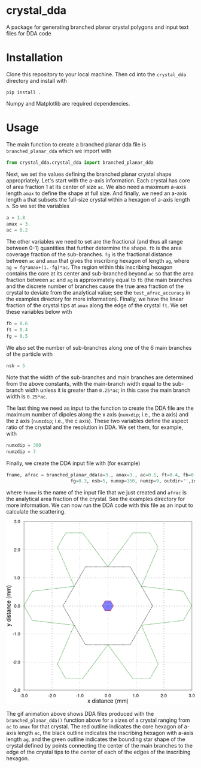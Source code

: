 # crystal_dda
A package for generating branched planar crystal polygons and input text files for DDA code

# Installation
Clone this repository to your local machine. Then cd into the `crystal_dda` directory and install with

```
pip install .
```

Numpy and Matplotlib are required dependencies.

# Usage

The main function to create a branched planar dda file is ```branched_planar_dda``` which we import with

```python
from crystal_dda.crystal_dda import branched_planar_dda
```

Next, we set the values defining the branched planar crystal shape appropriately. Let's start with the a-axis information. Each crystal has core of area fraction 1 at its center of size ```ac```. We also need a maximum a-axis length ```amax``` to define the shape at full size. And finally, we need an a-axis length ```a``` that subsets the full-size crystal within a hexagon of a-axis length ```a```. So we set the variables

```python
a = 1.8
amax = 3.
ac = 0.2
```

The other variables we need to set are the fractional (and thus all range between 0-1) quantities that further determine the shape. ```fb``` is the area coverage fraction of the sub-branches. ```fg``` is the fractional distance between ```ac``` and ```amax``` that gives the inscribing hexagon of length ```ag```, where ```ag = fg*amax+(1.-fg)*ac```. The region within this inscribing hexagon contains the core at its center and sub-branched beyond ```ac``` so that the area fraction between ```ac``` and ```ag``` is approximately equal to ```fb``` (the main branches and the discrete number of branches cause the true area fraction of the crystal to deviate from the analytical value; see the ```test_afrac_accuracy``` in the examples directory for more information). Finally, we have the linear fraction of the crystal tips at ```amax``` along the edge of the crystal ```ft```. We set these variables below with

```python
fb = 0.6
ft = 0.4
fg = 0.5
```

We also set the number of sub-branches along one of the 6 main branches of the particle with
```python
nsb = 5
```
Note that the width of the sub-branches and main branches are determined from the above constants, with the main-branch width equal to the sub-branch width unless it is greater than ```0.25*ac```; in this case the main branch width is ```0.25*ac```.

The last thing we need as input to the function to create the DDA file are the maximum number of dipoles along the x axis (```numxdip```; i.e.,  the a axis) and the z axis (```numzdip```; i.e., the c axis). These two variables define the aspect ratio of the crystal and the resolution in DDA. We set them, for example, with

```python
numxdip = 300
numzdip = 7
```
Finally, we create the DDA input file with (for example)

```python
fname, afrac = branched_planar_dda(a=3., amax=3., ac=0.1, ft=0.4, fb=0.5,
                        fg=0.3, nsb=5, numxp=150, numzp=9, outdir='',ind=0):
```

where ```fname``` is the name of the input file that we just created and ```afrac``` is the analytical area fraction of the crystal. See the examples directory for more information. We can now run the DDA code with this file as an input to calculate the scattering.

![alt text](https://github.com/rskschrom/crystal_dda/blob/master/examples/crystal.gif)

The gif animation above shows DDA files produced with the ```branched_planar_dda()``` function above for ```a``` sizes of a crystal ranging from ```ac``` to ```amax``` for that crystal. The red outline indicates the core hexagon of a-axis length ```ac```, the black outline indicates the inscribing hexagon with a-axis length ```ag```, and the green outline indicates the bounding star shape of the crystal defined by points connecting the center of the main branches to the edge of the crystal tips to the center of each of the edges of the inscribing hexagon.
